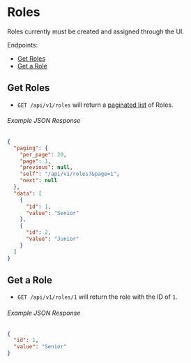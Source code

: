 Roles
=========

Roles currently must be created and assigned through the UI.

Endpoints:

- [Get Roles](#get-roles)
- [Get a Role](#get-a-role)


Get Roles
-------------

* `GET /api/v1/roles` will return a [paginated list](/README.md#pagination) of Roles.

###### Example JSON Response

```json
{
  "paging": {
    "per_page": 20,
    "page": 1,
    "previous": null,
    "self": "/api/v1/roles?&page=1",
    "next": null
  },
  "data": [
    {
      "id": 1,
      "value": "Senior"
    },
    {
      "id": 2,
      "value": "Junior"
    }
  ]
}
```

Get a Role
-------------

* `GET /api/v1/roles/1` will return the role with the ID of `1`.

###### Example JSON Response

```json
{
  "id": 1,
  "value": "Senior"
}
```
